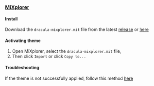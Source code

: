 ### [MiXplorer](https://mixplorer.com/)

#### Install

Download the `dracula-mixplorer.mit` file from the latest [release](https://github.com/dracula/mixplorer/releases) or [here](https://github.com/dracula/mixplorer/releases/latest/download/dracula-mixplorer.mit)

#### Activating theme

1. Open MiXplorer, select the `dracula-mixplorer.mit` file,
2. Then click `Import` or click `Copy to...`

#### Troubleshooting

If the theme is not successfully applied, follow this method [here]()
